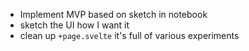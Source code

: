 - Implement MVP based on sketch in notebook
- sketch the UI how I want it
- clean up `+page.svelte` it's full of various experiments